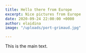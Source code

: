 ```yaml
---
title: Hello there from Europe
excerpt: Nice pictures from Europe
date: 2020-09-24 22:00:00 +0000
author: elaidina
image: "/uploads/port-grimaud.jpg"

---
```

This is the main text.